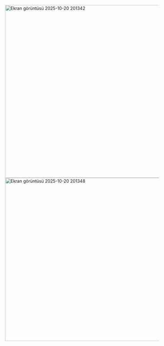 <img width="900" height="564" alt="Ekran görüntüsü 2025-10-20 201342" src="https://github.com/user-attachments/assets/9dab2379-1720-474b-a4b9-34c43b2031a8" />
<img width="846" height="533" alt="Ekran görüntüsü 2025-10-20 201348" src="https://github.com/user-attachments/assets/2eb4b88f-7b80-4024-bdb5-3043f57bb89a" />
